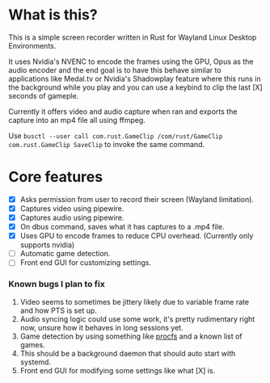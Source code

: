 # What is this?
This is a simple screen recorder written in Rust for Wayland Linux Desktop Environments.

It uses Nvidia's NVENC to encode the frames using the GPU, Opus as the audio encoder and the end goal
is to have this behave similar to applications like Medal.tv or Nvidia's Shadowplay feature where this
runs in the background while you play and you can use a keybind to clip the last [X] seconds of gameple.

Currently it offers video and audio capture when ran and exports the capture into an mp4 file all using ffmpeg.

Use `busctl --user call com.rust.GameClip /com/rust/GameClip com.rust.GameClip SaveClip` to invoke the same command.

# Core features
- [x] Asks permission from user to record their screen (Wayland limitation).
- [x] Captures video using pipewire.
- [x] Captures audio using pipewire.
- [x] On dbus command, saves what it has captures to a .mp4 file.
- [x] Uses GPU to encode frames to reduce CPU overhead. (Currently only supports nvidia) 
- [ ] Automatic game detection.
- [ ] Front end GUI for customizing settings.

### Known bugs I plan to fix
1. Video seems to sometimes be jittery likely due to variable frame rate and how PTS is set up.
2. Audio syncing logic could use some work, it's pretty rudimentary right now, unsure how it behaves in long sessions yet.
3. Game detection by using something like [procfs](https://crates.io/crates/procfs) and a known list of games.
4. This should be a background daemon that should auto start with systemd.
5. Front end GUI for modifying some settings like what [X] is.
